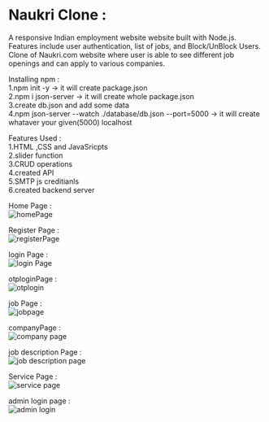 # Naukri Clone : <br>
A responsive Indian employment website website built with Node.js. Features include user authentication, list of jobs, and Block/UnBlock Users.
Clone of Naukri.com website where user is able to see different job openings and can apply to various companies.<br>



Installing npm :<br>
1.npm init -y -> it will create package.json <br>
2.npm i json-server -> it will create whole package.json<br>
3.create db.json and add some data<br>
4.npm json-server --watch ./database/db.json --port=5000 -> it will create whataver your given(5000) localhost





Features Used : <br>
1.HTML ,CSS and JavaSricpts <br>
2.slider function <br>
3.CRUD operations <br>
4.created API <br>
5.SMTP js creditianls <br>
6.created backend server <br>


Home Page :  <br>
![homePage](https://user-images.githubusercontent.com/62326876/208614010-88a52c09-7098-4914-821d-cbe287899d03.png) <br>
 
Register Page : <br>
![registerPage](https://user-images.githubusercontent.com/62326876/208615015-144847ca-4cf7-440e-ba66-b396c8227220.png) <br>

login Page : <br>
![login Page](https://user-images.githubusercontent.com/62326876/208615130-16672fb0-b8fa-4015-9650-f45c43929cd1.png) <br>

otploginPage : <br>
![otplogin](https://user-images.githubusercontent.com/62326876/208615199-c2889ea0-3194-4e7e-b0a0-07421e1482c4.png) <br>

job Page : <br>
![jobpage](https://user-images.githubusercontent.com/62326876/208615240-6b1692a7-783b-47cd-b6ca-ffe12710f326.png) <br>

companyPage : <br>
![company page](https://user-images.githubusercontent.com/62326876/208615301-72e76134-1068-4aa8-9978-388b66394714.png) <br>

job description Page : <br>
![job description page](https://user-images.githubusercontent.com/62326876/208615395-5b755da5-e135-46f4-b7f0-113e9d8c5ca5.png) <br>

Service Page : <br>
![service page](https://user-images.githubusercontent.com/62326876/208615478-2f8d79ae-204f-469c-8202-ac975378393c.png) <br>

admin login page : <br>
![admin login](https://user-images.githubusercontent.com/62326876/208615574-c99ea444-002c-477f-aa17-9c85f49da548.png) <br>






